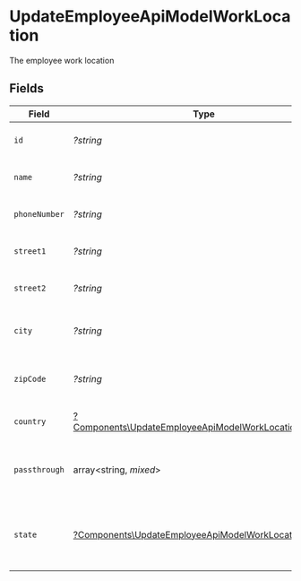 # UpdateEmployeeApiModelWorkLocation

The employee work location


## Fields

| Field                                                                                                                         | Type                                                                                                                          | Required                                                                                                                      | Description                                                                                                                   | Example                                                                                                                       |
| ----------------------------------------------------------------------------------------------------------------------------- | ----------------------------------------------------------------------------------------------------------------------------- | ----------------------------------------------------------------------------------------------------------------------------- | ----------------------------------------------------------------------------------------------------------------------------- | ----------------------------------------------------------------------------------------------------------------------------- |
| `id`                                                                                                                          | *?string*                                                                                                                     | :heavy_minus_sign:                                                                                                            | Unique identifier                                                                                                             | 8187e5da-dc77-475e-9949-af0f1fa4e4e3                                                                                          |
| `name`                                                                                                                        | *?string*                                                                                                                     | :heavy_minus_sign:                                                                                                            | The name of the location                                                                                                      | Woolsthorpe Manor                                                                                                             |
| `phoneNumber`                                                                                                                 | *?string*                                                                                                                     | :heavy_minus_sign:                                                                                                            | The phone number of the location                                                                                              | +44 1476 860 364                                                                                                              |
| `street1`                                                                                                                     | *?string*                                                                                                                     | :heavy_minus_sign:                                                                                                            | The first line of the address                                                                                                 | Water Lane                                                                                                                    |
| `street2`                                                                                                                     | *?string*                                                                                                                     | :heavy_minus_sign:                                                                                                            | The second line of the address                                                                                                | Woolsthorpe by Colsterworth                                                                                                   |
| `city`                                                                                                                        | *?string*                                                                                                                     | :heavy_minus_sign:                                                                                                            | The city where the location is situated                                                                                       | Grantham                                                                                                                      |
| `zipCode`                                                                                                                     | *?string*                                                                                                                     | :heavy_minus_sign:                                                                                                            | The ZIP code/Postal code of the location                                                                                      | NG33 5NR                                                                                                                      |
| `country`                                                                                                                     | [?Components\UpdateEmployeeApiModelWorkLocationCountry](../../Models/Components/UpdateEmployeeApiModelWorkLocationCountry.md) | :heavy_minus_sign:                                                                                                            | The country code                                                                                                              |                                                                                                                               |
| `passthrough`                                                                                                                 | array<string, *mixed*>                                                                                                        | :heavy_minus_sign:                                                                                                            | Value to pass through to the provider                                                                                         | {<br/>"other_known_names": "John Doe"<br/>}                                                                                   |
| `state`                                                                                                                       | [?Components\UpdateEmployeeApiModelWorkLocationState](../../Models/Components/UpdateEmployeeApiModelWorkLocationState.md)     | :heavy_minus_sign:                                                                                                            | The ISO3166-2 sub division where the location is situated                                                                     | GB-LIN                                                                                                                        |